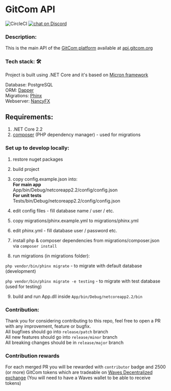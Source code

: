 # GitCom API
![CircleCI](https://img.shields.io/circleci/build/github/gitcomteam/gitcom-api/master)
<a href="https://discord.gg/gRxPXPn">
  <img src="https://img.shields.io/discord/658128774679756820?logo=discord" alt="chat on Discord">
</a>

### Description:
This is the main API of the [GitCom platform](https://start.gitcom.org) available at [api.gitcom.org](https://api.gitcom.org)

### Tech stack: :hammer_and_wrench:
Project is built using .NET Core and it's based on [Micron framework](https://github.com/mxss/micron)

Database: PostgreSQL  
ORM: [Dapper](https://github.com/StackExchange/Dapper)  
Migrations: [Phinx](https://github.com/cakephp/phinx)  
Webserver: [NancyFX](https://github.com/NancyFx/Nancy)

## Requirements:
1. .NET Core 2.2
2. [composer](https://getcomposer.org/) (PHP dependency manager) - used for migrations

### Set up to develop locally:
1. restore nuget packages  
2. build project  
3. copy config.example.json into:  
**For main app**  
App/bin/Debug/netcoreapp2.2/config/config.json  
**For unit tests**  
Tests/bin/Debug/netcoreapp2.2/config/config.json  

4. edit config files - fill database name / user / etc.
5. copy migrations/phinx.example.yml to migrations/phinx.yml
6. edit phinx.yml - fill database user / password etc.
7. install php & composer dependencies from migrations/composer.json via `composer install`
8. run migrations (in migrations folder):

`php vendor/bin/phinx migrate` - to migrate with default database (development)

`php vendor/bin/phinx migrate -e testing` - to migrate with test database (used for testing)

9. build and run App.dll inside `App/bin/Debug/netcoreapp2.2/bin`

### Contribution:
Thank you for considering contributing to this repo, feel free to open a PR with any improvement, feature or bugfix.  
All bugfixes should go into `release/patch` branch  
All new features should go into `release/minor` branch  
All breaking changes should be in `release/major` branch  
 
### Contribution rewards
For each merged PR you will be rewarded with `contributor` badge and 2500 (or more) GitCom tokens which are tradeable on [Waves Decentralized exchange](https://waves.exchange/dex-demo?assetId2=BkuYDLDunSy7dvep7NgQcmiY4iyqTq3diHwdGPrFUCMC&assetId1=WAVES) (You will need to have a Waves wallet to be able to receive tokens)
